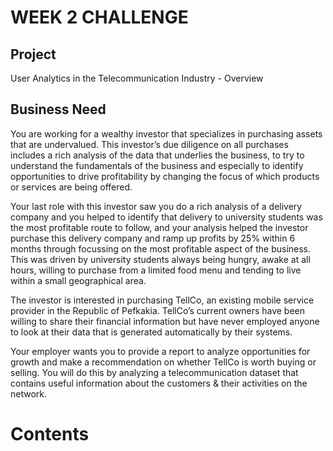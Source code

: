 # WEEK 2 CHALLENGE

## Project
User Analytics in the Telecommunication Industry - Overview

## Business Need
You are working for a wealthy investor that specializes in purchasing assets that are undervalued. This investor’s due diligence on all purchases includes a rich analysis of the data that underlies the business, to try to understand the fundamentals of the
business and especially to identify opportunities to drive profitability by changing the focus of which products or services are being offered. 


Your last role with this investor saw you do a rich analysis of a delivery company and you helped to identify that delivery to university students was the most profitable route to
follow, and your analysis helped the investor purchase this delivery company and ramp up profits by 25% within 6 months through focussing on the most profitable aspect of the business. This was driven by university students always being hungry, awake at all
hours, willing to purchase from a limited food menu and tending to live within a small geographical area.


The investor is interested in purchasing TellCo, an existing mobile service provider in the Republic of Pefkakia. TellCo’s current owners have been willing to share their financial
information but have never employed anyone to look at their data that is generated automatically by their systems.


Your employer wants you to provide a report to analyze opportunities for growth and make a recommendation on whether TellCo is worth buying or selling. You will do this by analyzing a telecommunication dataset that contains useful information about the customers & their activities on the network.

# Contents
